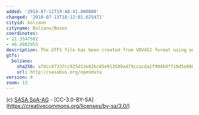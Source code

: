 ```yaml
---
added: '2018-07-11T19:48:41.000000'
changed: '2018-07-13T18:12:01.625471'
cityid: bolzano
cityname: Bolzano/Bozen
coordinates:
- 11.3547582
- 46.4982953
description: The GTFS file has been created from VDV452 format using onebusaway-vdv-modules (https://github.com/OneBusAway/onebusaway-vdv-modules).
gtfs:
  bolzano:
    sha256: a7dcc87337cc925d13e82bc05e913589a479ccacda2f994b9ff10d5e080e60fd
    url: http://sasabus.org/opendata
version: 4
zoom: 13
---
```


(c) [SASA SpA-AG](http://www.sasabz.it) - [CC-3.0-BY-SA] (https://creativecommons.org/licenses/by-sa/3.0/)
